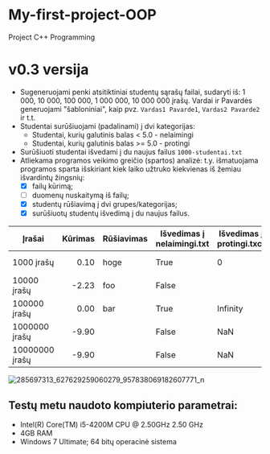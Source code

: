 # My-first-project-OOP #
Project C++ Programming

# v0.3 versija #
* Sugeneruojami penki atsitiktiniai studentų sąrašų failai, sudaryti iš: 1 000, 10 000, 100 000, 1 000 000, 10 000 000 įrašų. Vardai ir Pavardės generuojami "šabloniniai", kaip pvz. `Vardas1 Pavarde1`, `Vardas2 Pavarde2` ir t.t.
* Studentai surūšiuojami (padalinami) į dvi kategorijas:
  * Studentai, kurių galutinis balas < 5.0 - nelaimingi
  * Studentai, kurių galutinis balas >= 5.0 - protingi
* Surūšiuoti studentai išvedami į du naujus failus `1000-studentai.txt`
* Atliekama programos veikimo greičio (spartos) analizė: t.y. išmatuojama programos sparta išskiriant kiek laiko užtruko kiekvienas iš žemiau išvardintų žingsnių:
    - [x] failų kūrimą;
    - [ ] duomenų nuskaitymą iš failų;
    - [x] studentų rūšiavimą į dvi grupes/kategorijas;
    - [x] surūšiuotų studentų išvedimą į du naujus failus.

|Įrašai|Kūrimas|Rūšiavimas |Išvedimas į nelaimingi.txt |  Išvedimas į protingi.txct   |          time          |
|---|----:|----|---|---|---|
|1000 įrašų| 0.10|hoge|True |       0|2017-01-01 03:04:05+0900|
|10000 įrašų|-2.23|foo |False|        |2017-12-23 12:34:51+0900|
|100000 įrašų| 0.00|bar |True |Infinity|2017-03-03 22:44:55+0900|
|1000000 įrašų|-9.90|    |False|     NaN|2017-01-01 00:00:00+0900|
|10000000 įrašų|-9.90|    |False|     NaN|2017-01-01 00:00:00+0900|

![285697313_627629259060279_957838069182607771_n](https://user-images.githubusercontent.com/72965991/195760793-ea7b354f-496f-4786-8d20-58b0f01ff2e5.png)


## Testų metu naudoto kompiuterio parametrai: ##

* Intel(R) Core(TM) i5-4200M CPU @ 2.50GHz 2.50 GHz
* 4GB RAM
* Windows 7 Ultimate; 64 bitų operacinė sistema
